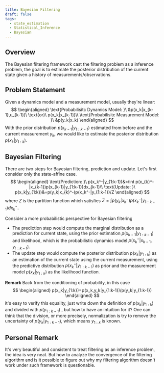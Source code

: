 ```yaml
---
title: Bayesian Filtering
draft: false
tags:
  - state_estimation
  - Statistical_Inference
  - Bayesian
---
```

## Overview
The Bayesian filtering framework cast the filtering problem as a inference problem, the goal is to estimate the posterior distribution of the current state given a history of measurements/observations. 
## Problem Statement
Given a dynamics model and a measurement model, usually they're linear:
$$
\begin{aligned}
\text{Probabilisitc Dynamics Model: }\ &p(x_k|x_{k-1},u_{k-1})\ \text{or}\ p(x_k|x_{k-1})\\
\text{Probabilisitc Measurement Model: }\ &p(y_k|x_k)
\end{aligned}
$$
With the prior distribution $p(x_{k-1}|y_{1:k-1})$ estimated from before and the current measurement $y_k$, we would like to estimate the posterior distribution $p(x_k|y_{1:k})$. 
## Bayesian Filtering
There are two steps for Bayesian filtering, prediction and update. Let's first consider only the state-affine case.
$$
\begin{aligned}
\text{Prediction: }\ p(x_k^-|y_{1:k-1})&=\int p(x_{k}^-|x_{k-1})p(x_{k-1}|y_{1:k-1})dx_{k-1}\\
\text{Update: }\ p(x_k|y_{1:k})&=p(y_k|x_{k}^-)p(x_k^-|y_{1:k-1})/Z
\end{aligned}
$$
where $Z$ is the partition function which satisfies $Z=\int p(y_k|x_k^-)p(x_k^-|y_{1:k-1})dx_k^-$. 

Consider a more probabilistic perspective for Bayesian filtering
- The prediction step would compute the marginal distribution as a prediction for current state, using the prior estimation $p(x_{k-1}|y_{1:k-1})$ and likelihood, which is the probabilistic dynamics model $p(x_k^-|x_{k-1},y_{1:k-1})$. 
- The update step would compute the posterior distribution $p(x_k|y_{1:k})$ as an estimation of the current state using the current measurement, using the predictive distribution $p(x_k^-|y_{1:k-1})$ as prior and the measurement model $p(x_k|y_{1:k})$ as the likelihood function.

**Remark**
Back from the conditioning of probability, in this case
$$
\begin{aligned}
p(x_k|y_{1:k})=p(x_k,y_k|y_{1:k-1})/p(y_k|y_{1:k-1})
\end{aligned}
$$
it's easy to verify this equality, just write down the definition of $p(x_k|y_{1:k})$ and divided with $p(y_{1:k-1})$ , but how to have an intuition for it? One can think that the division, or more precisely, normalization is try to remove the uncertainty of $p(y_k|y_{1:k-1})$, which means $y_{1:k}$ is known.
## Personal Remark
It's very beautiful and consistent to treat filtering as an inference problem, the idea is very neat. But how to analyze the convergence of the filtering algorithm and is it possible to figure out why my filtering algorithm doesn't work under such framework is questionable.